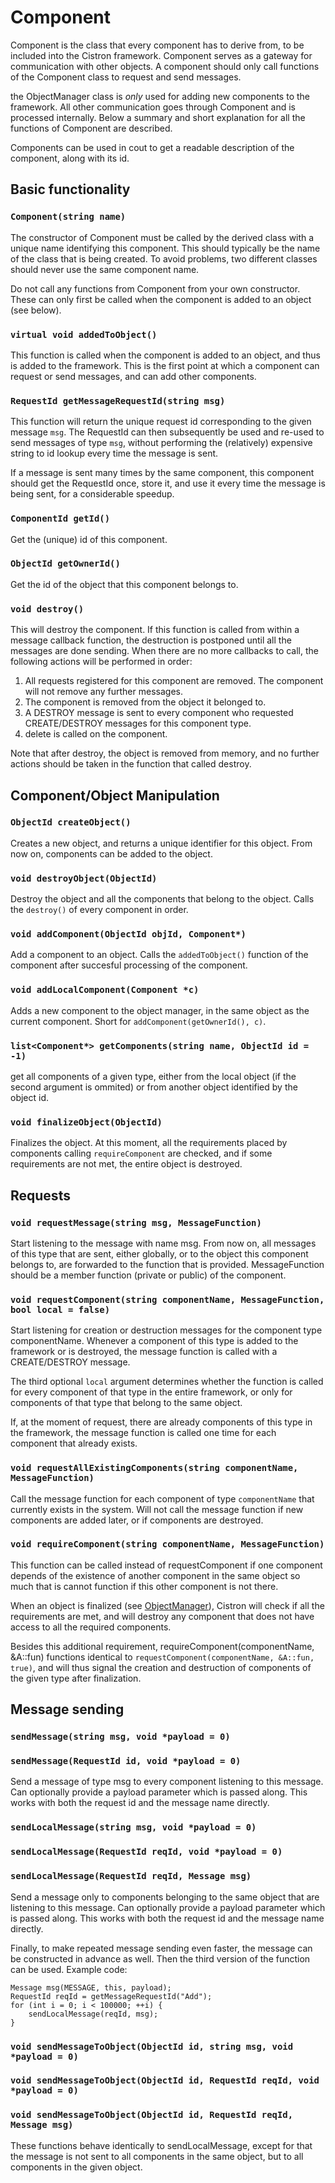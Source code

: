 # Component #

Component is the class that every component has to derive from, to be included into the Cistron framework. Component serves as a gateway for communication with other objects. A component should only call functions of the Component class to request and send messages.

the ObjectManager class is _only_ used for adding new components to the framework. All other communication goes through Component and is processed internally. Below a summary and short explanation for all the functions of Component are described.

Components can be used in cout to get a readable description of the component, along with its id.

## Basic functionality ##

### `Component(string name)` ###

The constructor of Component must be called by the derived class with a unique name identifying this component. This should typically be the name of the class that is being created. To avoid problems, two different classes should never use the same component name.

Do not call any functions from Component from your own constructor. These can only first be called when the component is added to an object (see below).

### `virtual void addedToObject()` ###

This function is called when the component is added to an object, and thus is added to the framework. This is the first point at which a component can request or send messages, and can add other components.


### `RequestId getMessageRequestId(string msg)` ###

This function will return the unique request id corresponding to the given message `msg`. The RequestId can then subsequently be used and re-used to send messages of type `msg`, without performing the (relatively) expensive string to id lookup every time the message is sent.

If a message is sent many times by the same component, this component should get the RequestId once, store it, and use it every time the message is being sent, for a considerable speedup.


### `ComponentId getId()` ###

Get the (unique) id of this component.


### `ObjectId getOwnerId()` ###

Get the id of the object that this component belongs to.


### `void destroy()` ###

This will destroy the component. If this function is called from within a message callback function, the destruction is postponed until all the messages are done sending. When there are no more callbacks to call, the following actions will be performed in order:
  1. All requests registered for this component are removed. The component will not remove any further messages.
  1. The component is removed from the object it belonged to.
  1. A DESTROY message is sent to every component who requested CREATE/DESTROY messages for this component type.
  1. delete is called on the component.

Note that after destroy, the object is removed from memory, and no further actions should be taken in the function that called destroy.


## Component/Object Manipulation ##


### `ObjectId createObject()` ###

Creates a new object, and returns a unique identifier for this object. From now on, components can be added to the object.


### `void destroyObject(ObjectId)` ###

Destroy the object and all the components that belong to the object. Calls the `destroy()` of every component in order.


### `void addComponent(ObjectId objId, Component*)` ###

Add a component to an object. Calls the `addedToObject()` function of the component after succesful processing of the component.


### `void addLocalComponent(Component *c)` ###

Adds a new component to the object manager, in the same object as the current component. Short for `addComponent(getOwnerId(), c)`.

### `list<Component*> getComponents(string name, ObjectId id = -1)` ###

get all components of a given type, either from the local object (if the second argument is ommited) or from another object identified by the object id.


### `void finalizeObject(ObjectId)` ###

Finalizes the object. At this moment, all the requirements placed by components calling `requireComponent` are checked, and if some requirements are not met, the entire object is destroyed.


## Requests ##

### `void requestMessage(string msg, MessageFunction)` ###

Start listening to the message with name msg. From now on, all messages of this type that are sent, either globally, or to the object this component belongs to, are forwarded to the function that is provided. MessageFunction should be a member function (private or public) of the component.


### `void requestComponent(string componentName, MessageFunction, bool local = false)` ###

Start listening for creation or destruction messages for the component type componentName. Whenever a component of this type is added to the framework or is destroyed, the message function is called with a CREATE/DESTROY message.

The third optional `local` argument determines whether the function is called for every component of that type in the entire framework, or only for components of that type that belong to the same object.

If, at the moment of request, there are already components of this type in the framework, the message function is called one time for each component that already exists.


### `void requestAllExistingComponents(string componentName, MessageFunction)` ###

Call the message function for each component of type `componentName` that currently exists in the system. Will not call the message function if new components are added later, or if components are destroyed.

### `void requireComponent(string componentName, MessageFunction)` ###

This function can be called instead of requestComponent if one component depends of the existence of another component in the same object so much that is cannot function if this other component is not there.

When an object is finalized (see [ObjectManager](ObjectManager.md)), Cistron will check if all the requirements are met, and will destroy any component that does not have access to all the required components.

Besides this additional requirement, requireComponent(componentName, &A::fun) functions identical to `requestComponent(componentName, &A::fun, true)`, and will thus signal the creation and destruction of components of the given type after finalization.

## Message sending ##

### `sendMessage(string msg, void *payload = 0)` ###
### `sendMessage(RequestId id, void *payload = 0)` ###

Send a message of type msg to every component listening to this message. Can optionally provide a payload parameter which is passed along. This works with both the request id and the message name directly.


### `sendLocalMessage(string msg, void *payload = 0)` ###
### `sendLocalMessage(RequestId reqId, void *payload = 0)` ###
### `sendLocalMessage(RequestId reqId, Message msg)` ###

Send a message only to components belonging to the same object that are listening to this message. Can optionally provide a payload parameter which is passed along. This works with both the request id and the message name directly.

Finally, to make repeated message sending even faster, the message can be constructed in advance as well. Then the third version of the function can be used. Example code:

```
Message msg(MESSAGE, this, payload);
RequestId reqId = getMessageRequestId("Add");
for (int i = 0; i < 100000; ++i) {
    sendLocalMessage(reqId, msg);
}
```


### `void sendMessageToObject(ObjectId id, string msg, void *payload = 0)` ###
### `void sendMessageToObject(ObjectId id, RequestId reqId, void *payload = 0)` ###
### `void sendMessageToObject(ObjectId id, RequestId reqId, Message msg)` ###

These functions behave identically to sendLocalMessage, except for that the message is not sent to all components in the same object, but to all components in the given object.